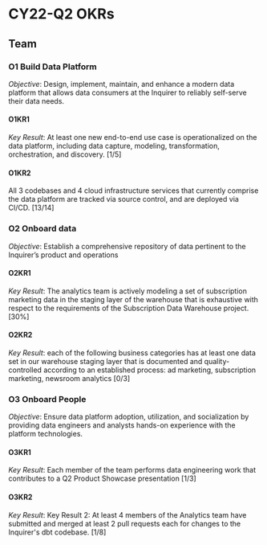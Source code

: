 # CY22-Q2 OKRs
## Team
### O1 Build Data Platform  
_Objective_: Design, implement, maintain, and enhance a modern data platform that allows data consumers at the Inquirer to reliably self-serve their data needs.

#### O1KR1 
_Key Result_: At least one new end-to-end use case is operationalized on the data platform, including data capture, modeling, transformation, orchestration, and discovery. [1/5]

#### O1KR2 
All 3 codebases and 4 cloud infrastructure services that currently comprise the data platform are tracked via source control, and are deployed via CI/CD. [13/14]

### O2 Onboard data

_Objective_: Establish a comprehensive repository of data pertinent to the Inquirer’s product and operations

#### O2KR1 
_Key Result_: The analytics team is actively modeling a set of subscription marketing data in the staging layer of the warehouse that is exhaustive with respect to the requirements of the Subscription Data Warehouse project.[30%]

#### O2KR2 
_Key Result_: each of the following business categories has at least one data set in our warehouse staging layer that is documented and quality-controlled according to an established process: ad marketing, subscription marketing, newsroom analytics [0/3]

### O3 Onboard People

_Objective_: Ensure data platform adoption, utilization, and socialization by providing data engineers and analysts hands-on experience with the platform technologies.

#### O3KR1
_Key Result_: Each member of the team performs data engineering work that contributes to a Q2 Product Showcase presentation [1/3]

#### O3KR2
_Key Result_: 
Key Result 2: At least 4 members of the Analytics team have submitted and merged at least 2 pull requests each for changes to the Inquirer's dbt codebase. [1/8]

